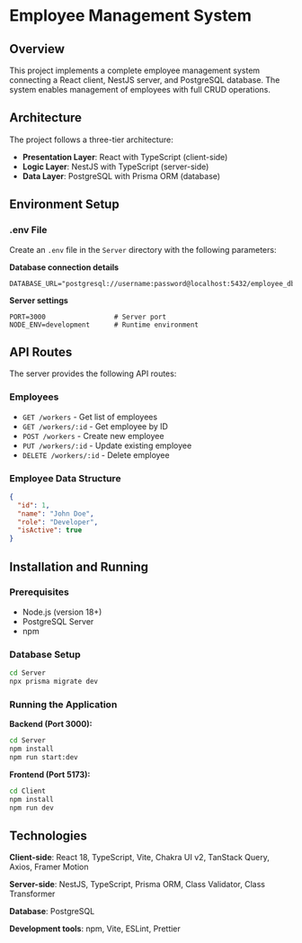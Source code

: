 # Employee Management System

## Overview
This project implements a complete employee management system connecting a React client, NestJS server, and PostgreSQL database. The system enables management of employees with full CRUD operations.

## Architecture
The project follows a three-tier architecture:

- **Presentation Layer**: React with TypeScript (client-side)
- **Logic Layer**: NestJS with TypeScript (server-side)
- **Data Layer**: PostgreSQL with Prisma ORM (database)

## Environment Setup

### .env File
Create an `.env` file in the `Server` directory with the following parameters:

**Database connection details**
```env
DATABASE_URL="postgresql://username:password@localhost:5432/employee_db"
```

**Server settings**
```env
PORT=3000                 # Server port
NODE_ENV=development      # Runtime environment
```

## API Routes
The server provides the following API routes:

### Employees
- `GET /workers` - Get list of employees
- `GET /workers/:id` - Get employee by ID
- `POST /workers` - Create new employee
- `PUT /workers/:id` - Update existing employee
- `DELETE /workers/:id` - Delete employee

### Employee Data Structure
```json
{
  "id": 1,
  "name": "John Doe",
  "role": "Developer",
  "isActive": true
}
```

## Installation and Running

### Prerequisites
- Node.js (version 18+)
- PostgreSQL Server
- npm

### Database Setup
```bash
cd Server
npx prisma migrate dev
```

### Running the Application

**Backend (Port 3000):**
```bash
cd Server
npm install
npm run start:dev
```

**Frontend (Port 5173):**
```bash
cd Client
npm install
npm run dev
```

## Technologies

**Client-side**: React 18, TypeScript, Vite, Chakra UI v2, TanStack Query, Axios, Framer Motion

**Server-side**: NestJS, TypeScript, Prisma ORM, Class Validator, Class Transformer

**Database**: PostgreSQL

**Development tools**: npm, Vite, ESLint, Prettier
